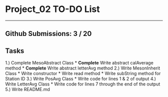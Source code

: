 # Project_02 TO-DO List
_____________________
## Github Submissions:		3 / 20
## Tasks
1.) Complete MesoAbstract Class
	* __Complete__ Write abstract calAverage method
	* __Complete__ Write abstract letterAvg method
2.) Write MesonInherit Class
	* Write constructor
	* Write read method
	* Write subString method for Station ID
3.) Write PosAvg Class
	* Write code for lines 1 & 2 of output
4.) Write LetterAvg Class
	* Write code for lines 7 through the end of the output
5.) Write README.md